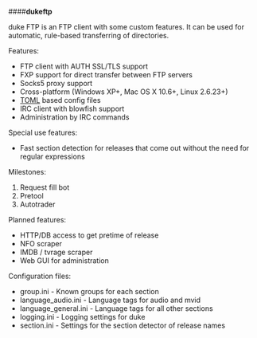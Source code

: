 ####**dukeftp**

duke FTP is an FTP client with some custom features. It can be used for automatic, rule-based transferring of directories.

Features:
* FTP client with AUTH SSL/TLS support
* FXP support for direct transfer between FTP servers
* Socks5 proxy support
* Cross-platform (Windows XP+, Mac OS X 10.6+, Linux 2.6.23+)
* [TOML](https://github.com/toml-lang/toml) based config files
* IRC client with blowfish support
* Administration by IRC commands

Special use features:
* Fast section detection for releases that come out without the need for regular expressions

Milestones:
1. Request fill bot
2. Pretool
3. Autotrader

Planned features:
* HTTP/DB access to get pretime of release
* NFO scraper
* IMDB / tvrage scraper
* Web GUI for administration

Configuration files:
* group.ini - Known groups for each section
* language_audio.ini - Language tags for audio and mvid
* language_general.ini - Language tags for all other sections
* logging.ini - Logging settings for duke
* section.ini - Settings for the section detector of release names
